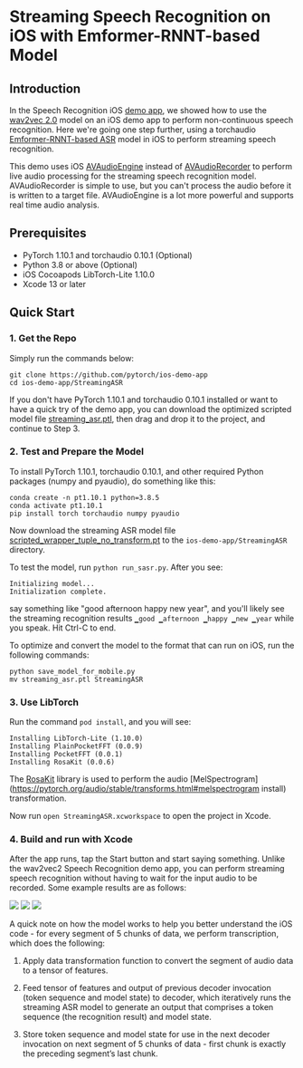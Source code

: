 # Streaming Speech Recognition on iOS with Emformer-RNNT-based Model

## Introduction

In the Speech Recognition iOS [demo app](https://github.com/pytorch/ios-demo-app/tree/master/SpeechRecognition), we showed how to use the [wav2vec 2.0](https://github.com/pytorch/fairseq/tree/master/examples/wav2vec) model on an iOS demo app to perform non-continuous speech recognition. Here we're going one step further, using a torchaudio [Emformer-RNNT-based ASR](https://pytorch.org/audio/main/prototype.pipelines.html#torchaudio.prototype.pipelines.EMFORMER_RNNT_BASE_LIBRISPEECH) model in iOS to perform streaming speech recognition.

This demo uses iOS [AVAudioEngine](https://developer.apple.com/documentation/avfaudio/avaudioengine) instead of [AVAudioRecorder](https://github.com/pytorch/ios-demo-app/blob/master/SpeechRecognition/SpeechRecognition/ViewController.swift#L24) to perform live audio processing for the streaming speech recognition model. AVAudioRecorder is simple to use, but you can't process the audio before it is written to a target file. AVAudioEngine is a lot more powerful and supports real time audio analysis.


## Prerequisites

* PyTorch 1.10.1 and torchaudio 0.10.1 (Optional)
* Python 3.8 or above (Optional)
* iOS Cocoapods LibTorch-Lite 1.10.0
* Xcode 13 or later

## Quick Start

### 1. Get the Repo

Simply run the commands below:

```
git clone https://github.com/pytorch/ios-demo-app
cd ios-demo-app/StreamingASR
```

If you don't have PyTorch 1.10.1 and torchaudio 0.10.1 installed or want to have a quick try of the demo app, you can download the optimized scripted model file [streaming_asr.ptl](https://drive.google.com/file/d/1awT_1S6H5IXSOOqpFLmpeg0B-kQVWG2y/view?usp=sharing), then drag and drop it to the project, and continue to Step 3.


### 2. Test and Prepare the Model

To install PyTorch 1.10.1, torchaudio 0.10.1, and other required Python packages (numpy and pyaudio), do something like this:

```
conda create -n pt1.10.1 python=3.8.5
conda activate pt1.10.1
pip install torch torchaudio numpy pyaudio
```

Now download the streaming ASR model file
[scripted_wrapper_tuple_no_transform.pt](https://drive.google.com/file/d/1_49DwHS_a3p3THGdHZj3TXmjNJj60AhP/view?usp=sharing) to the `ios-demo-app/StreamingASR` directory.

To test the model, run `python run_sasr.py`. After you see:
```
Initializing model...
Initialization complete.
```
say something like "good afternoon happy new year", and you'll likely see the streaming recognition results `▁good ▁afternoon ▁happy ▁new ▁year` while you speak. Hit Ctrl-C to end.

To optimize and convert the model to the format that can run on iOS, run the following commands:
```
python save_model_for_mobile.py
mv streaming_asr.ptl StreamingASR
```

### 3. Use LibTorch

Run the command `pod install`, and you will see:

```
Installing LibTorch-Lite (1.10.0)
Installing PlainPocketFFT (0.0.9)
Installing PocketFFT (0.0.1)
Installing RosaKit (0.0.6)
```

The [RosaKit](https://github.com/dhrebeniuk/RosaKit) library is used to perform the audio [MelSpectrogram](https://pytorch.org/audio/stable/transforms.html#melspectrogram install) transformation.

Now run `open StreamingASR.xcworkspace` to open the project in Xcode.


### 4. Build and run with Xcode

After the app runs, tap the Start button and start saying something. Unlike the wav2vec2 Speech Recognition demo app, you can perform streaming speech recognition without having to wait for the input audio to be recorded. Some example results are as follows:

![](screenshot1.png)
![](screenshot2.png)
![](screenshot3.png)

A quick note on how the model works to help you better understand the iOS code - for every segment of 5 chunks of data, we perform transcription, which does the following:

1. Apply data transformation function to convert the segment of audio data to a tensor of features.

2. Feed tensor of features and output of previous decoder invocation (token sequence and model state) to decoder, which iteratively runs the streaming ASR model to generate an output that comprises a token sequence (the recognition result) and model state.

3. Store token sequence and model state for use in the next decoder invocation on next segment of 5 chunks of data - first chunk is exactly the preceding segment’s last chunk.
